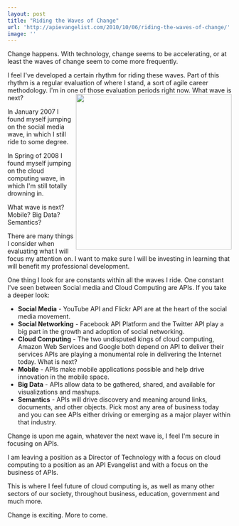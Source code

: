 ```yaml
---
layout: post
title: "Riding the Waves of Change"
url: 'http://apievangelist.com/2010/10/06/riding-the-waves-of-change/'
image: ''
---
```


Change happens. With technology, change seems to be accelerating, or at least the waves of change seem to come more frequently.

I feel I've developed a certain rhythm for riding these waves. Part of this rhythm is a regular evaluation of where I stand, a sort of agile career methodology. I'm in one of those evaluation periods right now. <img class="c1" src="http://kinlane-productions.s3.amazonaws.com/waves.jpg" alt="" width="350" align="right" /> What wave is next?

In January 2007 I found myself jumping on the social media wave, in which I still ride to some degree.

In Spring of 2008 I found myself jumping on the cloud computing wave, in which I'm still totally drowning in.

What wave is next? Mobile? Big Data? Semantics?

There are many things I consider when evaluating what I will focus my attention on. I want to make sure I will be investing in learning that will benefit my professional development.

One thing I look for are constants within all the waves I ride. One constant I've seen between Social media and Cloud Computing are APIs. If you take a deeper look:

  * **Social Media** \- YouTube API and Flickr API are at the heart of the social media movement.
  * **Social Networking** \- Facebook API Platform and the Twitter API play a big part in the growth and adoption of social networking.
  * **Cloud Computing** \- The two undisputed kings of cloud computing, Amazon Web Services and Google both depend on API to deliver their services
APIs are playing a monumental role in delivering the Internet today. What is next?
  * **Mobile** \- APIs make mobile applications possible and help drive innovation in the mobile space.
  * **Big Data** \- APIs allow data to be gathered, shared, and available for visualizations and mashups.
  * **Semantics** \- APIs will drive discovery and meaning around links, documents, and other objects.
Pick most any area of business today and you can see APIs either driving or emerging as a major player within that industry.

Change is upon me again, whatever the next wave is, I feel I'm secure in focusing on APIs.

I am leaving a position as a Director of Technology with a focus on cloud computing to a position as an API Evangelist and with a focus on the business of APIs.

This is where I feel future of cloud computing is, as well as many other sectors of our society, throughout business, education, government and much more.

Change is exciting. More to come.